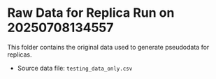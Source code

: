 # Raw Data for Replica Run on 20250708134557
This folder contains the original data used to generate pseudodata for replicas.

- Source data file: `testing_data_only.csv`
